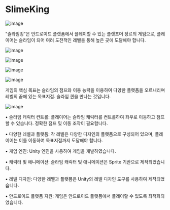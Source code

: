# SlimeKing
![image](https://github.com/GH1014/SlimeKing/assets/95550744/1c26fe52-3807-45bf-a1f0-cf398cab8dcb)


"슬라임킹"은 안드로이드 플랫폼에서 플레이할 수 있는 플랫포머 장르의 게임으로, 플레이어는 슬라임이 되어 여러 도전적인 레벨을 통해 높은 곳에 도달해야 합니다. 

![image](https://github.com/GH1014/SlimeKing/assets/95550744/e436f978-7842-4c75-b47d-7ea974b122b7)

![image](https://github.com/GH1014/SlimeKing/assets/95550744/2e48f703-7739-481c-b108-0403e5f82a5f)

![image](https://github.com/GH1014/SlimeKing/assets/95550744/968f6b51-6539-48ee-b861-4df5c63c1d8d)

![image](https://github.com/GH1014/SlimeKing/assets/95550744/f5f2190f-f7f4-4659-afdd-f73341d1fa61)



게임의 핵심 목표는 슬라임의 점프와 이동 능력을 이용하여 다양한 플랫폼을 오르내리며 레벨의 끝에 있는 목표지점. 슬라임 퀸을 만나는 것입니다.

![image](https://github.com/GH1014/SlimeKing/assets/95550744/cac27f04-e4cf-418d-a0f2-dcb271afaec6)



•	슬라임 캐릭터 컨트롤: 플레이어는 슬라임 캐릭터를 컨트롤하여 좌우로 이동하고 점프할 수 있습니다. 정확한 점프 및 이동 조작이 필요합니다.

•	다양한 레벨과 플랫폼: 각 레벨은 다양한 디자인의 플랫폼으로 구성되어 있으며, 플레이어는 이를 이동하여 목표지점까지 도달해야 합니다.

•	게임 엔진: Unity 엔진을 사용하여 게임을 개발하였습니다.

•	캐릭터 및 애니메이션: 슬라임 캐릭터 및 애니메이션은 Sprite 기반으로 제작되었습니다.

•	레벨 디자인: 다양한 레벨과 플랫폼은 Unity의 레벨 디자인 도구를 사용하여 제작되었습니다.

•	안드로이드 플랫폼 지원: 게임은 안드로이드 플랫폼에서 플레이할 수 있도록 최적화되었습니다.



 
